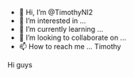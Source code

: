 - 👋 Hi, I’m @TimothyNI2
- 👀 I’m interested in ...
- 🌱 I’m currently learning ...
- 💞️ I’m looking to collaborate on ...
- 📫 How to reach me ...
Timothy 
<!---
TimothyNI2/TimothyNI2 is a ✨ special ✨ repository because its `README.md` (this file) appears on your GitHub profile.
You can click the Preview link to take a look at your changes.
---> Hi guys

